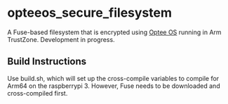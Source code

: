 # opteeos_secure_filesystem

A Fuse-based filesystem that is encrypted using [Optee OS](https://github.com/OP-TEE/optee_os) running in Arm TrustZone. Development in progress.

## Build Instructions

Use build.sh, which will set up the cross-compile variables to compile for Arm64 on the raspberrypi 3. However, Fuse needs to be downloaded and cross-compiled first.
